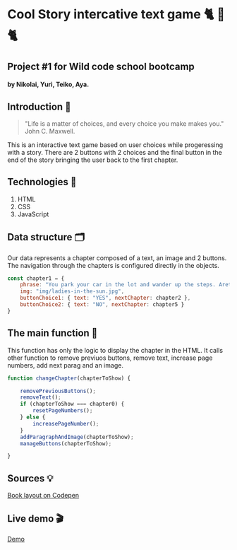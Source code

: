 
# Cool Story intercative text game :cat2: :older_woman: :cat2:
## Project #1 for Wild code school bootcamp 
#### by Nikolai, Yuri, Teiko, Aya.

## Introduction :mage:


> "Life is a matter of choices, and every choice you make makes you." John C. Maxwell.


This is an interactive text game based on user choices while progeressing with a story. There are 2 buttons with 2 choices and the final button in the end of the story bringing the user back to the first chapter.

## Technologies :electric_plug:

1. HTML
2. CSS
3. JavaScript

## Data structure :card_index_dividers:

Our data represents a chapter composed of a text, an image and 2 buttons. The navigation through the chapters is configured directly in the objects.

```javascript
const chapter1 = {
    phrase: "You park your car in the lot and wander up the steps. Aretha meows three times which you know...",
    img: "img/ladies-in-the-sun.jpg",
    buttonChoice1: { text: "YES", nextChapter: chapter2 },
    buttonChoice2: { text: "NO", nextChapter: chapter5 }
}
```

## The main function :dart:

This function has only the logic to display the chapter in the HTML. It calls other function to remove previuos buttons, remove text, increase page numbers, add next parag and an image.

```javascript
function changeChapter(chapterToShow) {

    removePreviousButtons();
    removeText();
    if (chapterToShow === chapter0) {
        resetPageNumbers();
    } else {
        increasePageNumber();
    }
    addParagraphAndImage(chapterToShow);
    manageButtons(chapterToShow);

}
```

## Sources :bulb:
[Book layout on Codepen](https://codepen.io/erinesullivan/pen/gxdbzp)

## Live demo :clapper:
[Demo](https://youthful-heisenberg-fd3f90.netlify.app/)
